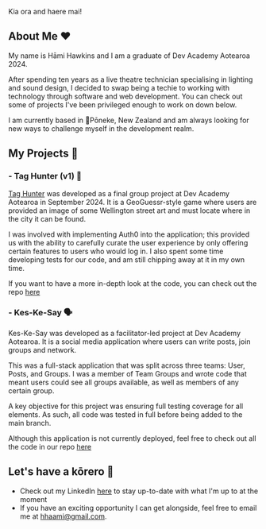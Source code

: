 Kia ora and haere mai!

## About Me ❤️

My name is Hāmi Hawkins and I am a graduate of Dev Academy Aotearoa 2024. 

After spending ten years as a live theatre technician specialising in lighting and sound design, I decided to swap being a techie to working with technology through software and web development. You can check out some of projects I've been privileged enough to work on down below.

I am currently based in 📍Pōneke, New Zealand and am always looking for new ways to challenge myself in the development realm.

## My Projects 🖤

### - Tag Hunter (v1) 🎨

[Tag Hunter](https://taghunter-mako-kotare-2024.pushed.nz/) was developed as a final group project at Dev Academy Aotearoa in September 2024. It is a GeoGuessr-style game where users are provided an image of some Wellington street art and must locate where in the city it can be found. 

I was involved with implementing Auth0 into the application; this provided us with the ability to carefully curate the user experience by only offering certain features to users who would log in. I also spent some time developing tests for our code, and am still chipping away at it in my own time.

If you want to have a more in-depth look at the code, you can check out the repo [here](https://github.com/hami-hawkins/tag-hunter)

### - Kes-Ke-Say 🗣️

Kes-Ke-Say was developed as a facilitator-led project at Dev Academy Aotearoa. It is a social media application where users can write posts, join groups and network.

This was a full-stack application that was split across three teams: User, Posts, and Groups. I was a member of Team Groups and wrote code that meant users could see all groups available, as well as members of any certain group.

A key objective for this project was ensuring full testing coverage for all elements. As such, all code was tested in full before being added to the main branch.

Although this application is not currently deployed, feel free to check out all the code in our repo [here](https://github.com/hami-hawkins/kes-ke-say)

## Let's have a kōrero 🤍

- Check out my LinkedIn [here](https://www.linkedin.com/in/hāmi-hawkins/) to stay up-to-date with what I'm up to at the moment
- If you have an exciting opportunity I can get alongside, feel free to email me at hhaami@gmail.com.

